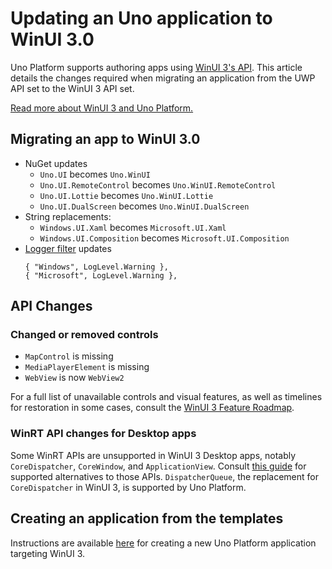# Updating an Uno application to WinUI 3.0

<!-- The support for WinUI 3.0 is currently in preview for the Uno Platform. It is currently generated from the WinUI 2.0 / UWP codebase, by applying a set of transformations to align with WinUI 3.0 APIs using the `Uno.WinUIRevert` tool. -->

Uno Platform supports authoring apps using [WinUI 3's API](uwp-vs-winui3.md). This article details the changes required when migrating an application from the UWP API set to the WinUI 3 API set.

[Read more about WinUI 3 and Uno Platform.](uwp-vs-winui3.md)

## Migrating an app to WinUI 3.0

- NuGet updates
    - `Uno.UI` becomes `Uno.WinUI`
    - `Uno.UI.RemoteControl` becomes `Uno.WinUI.RemoteControl`
    - `Uno.UI.Lottie` becomes `Uno.WinUI.Lottie`
    - `Uno.UI.DualScreen` becomes `Uno.WinUI.DualScreen`
- String replacements:
    - `Windows.UI.Xaml` becomes `Microsoft.UI.Xaml`
    - `Windows.UI.Composition` becomes `Microsoft.UI.Composition`
- [Logger filter](logging.md) updates
    ```
    { "Windows", LogLevel.Warning },
    { "Microsoft", LogLevel.Warning },
    ```

## API Changes

### Changed or removed controls

- `MapControl` is missing
- `MediaPlayerElement` is missing
- `WebView` is now `WebView2`

For a full list of unavailable controls and visual features, as well as timelines for restoration in some cases, consult the [WinUI 3 Feature Roadmap](https://github.com/microsoft/microsoft-ui-xaml/blob/master/docs/roadmap.md#winui-30-feature-roadmap).

### WinRT API changes for Desktop apps

Some WinRT APIs are unsupported in WinUI 3 Desktop apps, notably `CoreDispatcher`, `CoreWindow`, and `ApplicationView`. Consult [this guide](https://github.com/microsoft/microsoft-ui-xaml/blob/master/docs/winrt-apis-for-desktop.md) for supported alternatives to those APIs. `DispatcherQueue`, the replacement for `CoreDispatcher` in WinUI 3, is supported by Uno Platform.

## Creating an application from the templates

Instructions are available [here](get-started-winui3.md) for creating a new Uno Platform application targeting WinUI 3.
